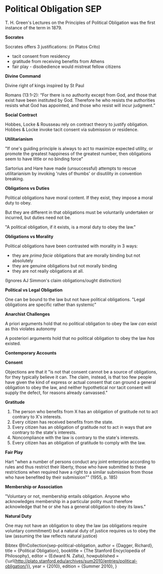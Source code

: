Political Obligation SEP
========================


T. H. Green's Lectures on the Principles of Political Obligation was the first instance of the term in 1879.

**Socrates**

Socrates offers 3 justifications: (in Platos Crito)

- tacit consent from residency
- gratitude from receiving benefits from Athens
- fair play - disobedience would mistreat fellow citizens

**Divine Command**

Divine right of kings inspired by St Paul

Romans (13:1–2): “For there is no authority except from God, and those that exist have been instituted by God. Therefore he who resists the authorities resists what God has appointed, and those who resist will incur judgment.”

**Social Contract**

Hobbes, Locke & Rousseau rely on contract theory to justify obligation.  Hobbes & Locke invoke tacit consent via submission or residence.

**Utilitarianism**

"If one's guiding principle is always to act to maximize expected utility, or promote the greatest happiness of the greatest number, then obligations seem to have little or no binding force"

Sartorius and Hare have made (unsuccessful) attempts to rescue utilitarianism by invoking 'rules of thumbs' or disutility in convention breaking.

**Obligations vs Duties**

Political obligations have moral content.  If they exist, they impose a moral duty to obey.

But they are different in that obligations must be voluntarily undertaken or incurred, but duties need not be.

"A political obligation, if it exists, is a moral duty to obey the law."

**Obligations vs Morality**

Political obligations have been contrasted with morality in 3 ways:

- they are *prima facie* obligations that are morally binding but not absolutely
- they are genuine obligations but not morally binding
- they are not really obligations at all.

(Ignores AJ Simmon's claim obligations/ought distinction)

**Political vs Legal Obligation**

One can be bound to the law but not have political obligations. 
"Legal obligations are specific rather than systemic"


**Anarchist Challenges**

A priori arguments hold that no political obligation to obey the law *can* exist as this violates autonomy

A posteriori arguments hold that no political obligation to obey the law *has* existed.


**Contemporary Accounts**

**Consent**

Objections are that it "is not that consent cannot be a source of obligations, for they typically believe it can. The claim, instead, is that too few people have given the kind of express or actual consent that can ground a general obligation to obey the law, and neither hypothetical nor tacit consent will supply the defect, for reasons already canvassed."

**Gratitude**

1.	The person who benefits from X has an obligation of gratitude not to act contrary to X's interests.
2.	Every citizen has received benefits from the state.
3.	Every citizen has an obligation of gratitude not to act in ways that are contrary to the state's interests.
4.	Noncompliance with the law is contrary to the state's interests.
5.	Every citizen has an obligation of gratitude to comply with the law.

**Fair Play**

Hart "when a number of persons conduct any joint enterprise according to rules and thus restrict their liberty, those who have submitted to these restrictions when required have a right to a similar submission from those who have benefited by their submission"" (1955, p. 185)

**Membership or Association**

"Voluntary or not, membership entails obligation. Anyone who acknowledges membership in a particular polity must therefore acknowledge that he or she has a general obligation to obey its laws."

**Natural Duty**

One may not have an obligation to obey the law (as obligations require voluntary commitment) but a natural duty of justice requires us to obey the law (assuming the law reflects natural justice)


Bibtex
	@InCollection{sep-political-obligation,
		author       =	{Dagger, Richard},
		title        =	{Political Obligation},
		booktitle    =	{The Stanford Encyclopedia of Philosophy},
		editor       =	{Edward N. Zalta},
		howpublished =	{\url{http://plato.stanford.edu/archives/sum2010/entries/political-obligation/}},
		year         =	{2010},
		edition      =	{Summer 2010},
	}